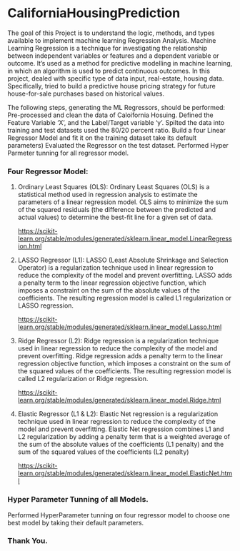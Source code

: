 # CaliforniaHousingPrediction

The goal of this Project is to understand the logic, methods, and types available to implement
machine learning Regression Analysis.
Machine Learning Regression is a technique for investigating the relationship between independent
variables or features and a dependent variable or outcome. It’s used as a method for predictive modelling
in machine learning, in which an algorithm is used to predict continuous outcomes.
In this project, dealed with specific type of data input, real-estate, housing data. Specifically, tried to
build a predictive house pricing strategy for future house-for-sale purchases based on historical values.

The following steps, generating the ML Regressors, should be performed:
Pre-processed and clean the data of Caloifornia Hosuing.
Defined the Feature Variable ‘X’, and the Label/Target variable ‘y’. 
Spilted the data into training and test datasets used the 80/20 percent ratio.
Build a four Linear Regressor Model and fit it on the training dataset take its default parameters)
Evaluated the Regressor on the test dataset.
Performed Hyper Parmeter tunning for all regressor model.

### Four Regressor Model:
1. Ordinary Least Squares (OLS): Ordinary Least Squares (OLS) is a statistical method used in regression analysis to estimate the parameters of a linear regression model. OLS aims to minimize the sum of the squared residuals (the difference between the predicted and actual values) to determine the best-fit line for a given set of data.

    https://scikit-learn.org/stable/modules/generated/sklearn.linear_model.LinearRegression.html

2. LASSO Regressor (L1):
LASSO (Least Absolute Shrinkage and Selection Operator) is a regularization technique used in linear regression to reduce the complexity of the model and prevent overfitting. LASSO adds a penalty term to the linear regression objective function, which imposes a constraint on the sum of the absolute values of the coefficients. The resulting regression model is called L1 regularization or LASSO regression.

   https://scikit-learn.org/stable/modules/generated/sklearn.linear_model.Lasso.html

3. Ridge Regressor (L2):
Ridge regression is a regularization technique used in linear regression to reduce the complexity of the model and prevent overfitting. Ridge regression adds a penalty term to the linear regression objective function, which imposes a constraint on the sum of the squared values of the coefficients. The resulting regression model is called L2 regularization or Ridge regression.

   https://scikit-learn.org/stable/modules/generated/sklearn.linear_model.Ridge.html

4. Elastic Regressor (L1 & L2):
Elastic Net regression is a regularization technique used in linear regression to reduce the complexity of the model and prevent overfitting. Elastic Net regression combines L1 and L2 regularization by adding a penalty term that is a weighted average of the sum of the absolute values of the coefficients (L1 penalty) and the sum of the squared values of the coefficients (L2 penalty)

    https://scikit-learn.org/stable/modules/generated/sklearn.linear_model.ElasticNet.html
 
 ### Hyper Parameter Tunning of all Models.
 Performed HyperParameter tunning on four regressor model to choose one best model by taking their default parameters.
 
 ### Thank You.
